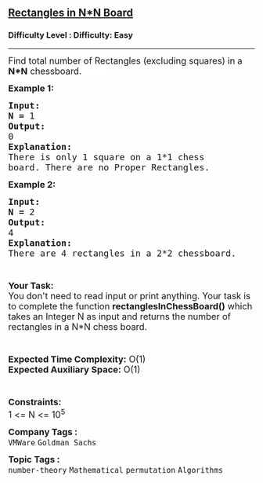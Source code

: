 <h2><a href="https://www.geeksforgeeks.org/problems/rectangles-in-nn-board5930/1?page=10&company=Walmart,Goldman%20Sachs,OYO%20Rooms,D-E-Shaw,Ola%20Cabs&sortBy=submissions">Rectangles in N*N Board</a></h2><h3>Difficulty Level : Difficulty: Easy</h3><hr><div class="problems_problem_content__Xm_eO"><p><span style="font-size: 18px;">Find total number of Rectangles (excluding squares)&nbsp;in a <strong>N*N</strong> chessboard.</span><span id="MathJax-Element-35-Frame" class="MathJax" style="display: inline; line-height: normal; font-size: 14px; overflow-wrap: normal; white-space: nowrap; float: none; direction: ltr; max-width: none; max-height: none; min-width: 0px; min-height: 0px; border: 0px; padding: 0px; margin: 0px; font-family: &quot;helvetica neue&quot;, Helvetica, Arial, sans-serif; background-color: rgb(255, 255, 255); position: relative; color: rgb(0, 0, 0) !important; --darkreader-inline-border-top: 0px; --darkreader-inline-border-right: 0px; --darkreader-inline-border-bottom: 0px; --darkreader-inline-border-left: 0px; --darkreader-inline-bgcolor: var(--darkreader-background-ffffff, #191a19); --darkreader-inline-color: var(--darkreader-text-000000, #ffffff);" tabindex="0" role="presentation" data-mathml="<math xmlns=&quot;http://www.w3.org/1998/Math/MathML&quot;><msup><mn>10</mn><mn>9</mn></msup><mo>+</mo><mn>7</mn></math>" data-darkreader-inline-border-top="" data-darkreader-inline-border-right="" data-darkreader-inline-border-bottom="" data-darkreader-inline-border-left="" data-darkreader-inline-bgcolor="" data-darkreader-inline-color=""><span id="MathJax-Span-177" class="math" style="transition: none; display: inline-block; position: static; border: 0px; padding: 0px; margin: 0px; vertical-align: 0px; line-height: normal; box-sizing: content-box; width: 3.872em; --darkreader-inline-border-top: 0px; --darkreader-inline-border-right: 0px; --darkreader-inline-border-bottom: 0px; --darkreader-inline-border-left: 0px;" data-darkreader-inline-border-top="" data-darkreader-inline-border-right="" data-darkreader-inline-border-bottom="" data-darkreader-inline-border-left=""><span style="transition: none; display: inline-block; position: relative; border: 0px; padding: 0px; margin: 0px; vertical-align: 0px; line-height: normal; box-sizing: content-box; width: 3.217em; height: 0px; font-size: 16.8px; --darkreader-inline-border-top: 0px; --darkreader-inline-border-right: 0px; --darkreader-inline-border-bottom: 0px; --darkreader-inline-border-left: 0px;" data-darkreader-inline-border-top="" data-darkreader-inline-border-right="" data-darkreader-inline-border-bottom="" data-darkreader-inline-border-left=""><span style="transition: none; position: absolute; border: 0px; padding: 0px; margin: 0px; vertical-align: 0px; line-height: normal; box-sizing: content-box; clip: rect(1.134em, 1003.22em, 2.443em, -999.997em); top: -2.199em; left: 0em; --darkreader-inline-border-top: 0px; --darkreader-inline-border-right: 0px; --darkreader-inline-border-bottom: 0px; --darkreader-inline-border-left: 0px;" data-darkreader-inline-border-top="" data-darkreader-inline-border-right="" data-darkreader-inline-border-bottom="" data-darkreader-inline-border-left=""><span id="MathJax-Span-178" class="mrow" style="transition: none; display: inline; position: static; border: 0px; padding: 0px; margin: 0px; vertical-align: 0px; line-height: normal; box-sizing: content-box; --darkreader-inline-border-top: 0px; --darkreader-inline-border-right: 0px; --darkreader-inline-border-bottom: 0px; --darkreader-inline-border-left: 0px;" data-darkreader-inline-border-top="" data-darkreader-inline-border-right="" data-darkreader-inline-border-bottom="" data-darkreader-inline-border-left=""><span id="MathJax-Span-179" class="msubsup" style="transition: none; display: inline; position: static; border: 0px; padding: 0px; margin: 0px; vertical-align: 0px; line-height: normal; box-sizing: content-box; --darkreader-inline-border-top: 0px; --darkreader-inline-border-right: 0px; --darkreader-inline-border-bottom: 0px; --darkreader-inline-border-left: 0px;" data-darkreader-inline-border-top="" data-darkreader-inline-border-right="" data-darkreader-inline-border-bottom="" data-darkreader-inline-border-left=""></span></span><span style="font-size: 14px;">7</span></span></span></span></span></p>
<p><span style="font-size: 18px;"><strong>Example 1:</strong></span></p>
<pre><span style="font-size: 18px;"><strong>Input:</strong></span>
<span style="font-size: 18px;"><strong>N = </strong>1</span>
<span style="font-size: 18px;"><strong>Output:</strong></span>
<span style="font-size: 18px;">0</span>
<span style="font-size: 18px;"><strong>Explanation:</strong></span>
<span style="font-size: 18px;">There is only 1 square on a 1*1 chess
board. There are no Proper Rectangles.</span></pre>
<p><span style="font-size: 18px;"><strong>Example 2:</strong></span></p>
<pre><span style="font-size: 18px;"><strong>Input:</strong></span>
<span style="font-size: 18px;"><strong>N = </strong>2</span>
<span style="font-size: 18px;"><strong>Output:</strong></span>
<span style="font-size: 18px;">4</span>
<span style="font-size: 18px;"><strong>Explanation:</strong></span>
<span style="font-size: 18px;">There are 4 rectangles in a 2*2 chessboard.</span></pre>
<p>&nbsp;</p>
<p><span style="font-size: 18px;"><strong>Your Task:</strong><br>You don't need to read input or print anything. Your task is to complete the function <strong>rectanglesInChessBoard()</strong> which takes an Integer N as input and returns the number of rectangles in a N*N chess board.</span></p>
<p>&nbsp;</p>
<p><span style="font-size: 18px;"><strong>Expected Time Complexity:</strong> O(1)<br><strong>Expected Auxiliary Space:</strong> O(1)</span></p>
<p>&nbsp;</p>
<p><span style="font-size: 18px;"><strong>Constraints:</strong></span><br><span style="font-size: 18px;">1 &lt;= N &lt;= 10<sup>5</sup></span></p></div><p><span style=font-size:18px><strong>Company Tags : </strong><br><code>VMWare</code>&nbsp;<code>Goldman Sachs</code>&nbsp;<br><p><span style=font-size:18px><strong>Topic Tags : </strong><br><code>number-theory</code>&nbsp;<code>Mathematical</code>&nbsp;<code>permutation</code>&nbsp;<code>Algorithms</code>&nbsp;